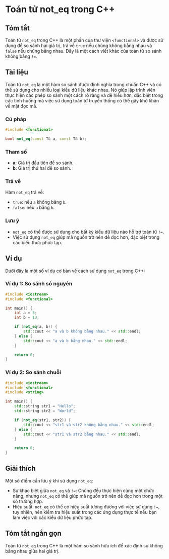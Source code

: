 <!--
Meta Description: # Toán tử not_eq trong C++ ## Tóm tắt Toán tử `not_eq` trong C++ là một phần của thư viện `<functional>` và được sử dụng để so sánh hai giá trị, trả v...
Meta Keywords: not_eq, bằng, std, trong, một
-->

# Toán tử not_eq trong C++

## Tóm tắt
Toán tử `not_eq` trong C++ là một phần của thư viện `<functional>` và được sử dụng để so sánh hai giá trị, trả về `true` nếu chúng không bằng nhau và `false` nếu chúng bằng nhau. Đây là một cách viết khác của toán tử so sánh không bằng `!=`.

## Tài liệu
Toán tử `not_eq` là một hàm so sánh được định nghĩa trong chuẩn C++ và có thể sử dụng cho nhiều loại kiểu dữ liệu khác nhau. Nó giúp lập trình viên thực hiện các phép so sánh một cách rõ ràng và dễ hiểu hơn, đặc biệt trong các tình huống mà việc sử dụng toán tử truyền thống có thể gây khó khăn về mặt đọc mã.

### Cú pháp
```cpp
#include <functional>

bool not_eq(const T& a, const T& b);
```

### Tham số
- **a**: Giá trị đầu tiên để so sánh.
- **b**: Giá trị thứ hai để so sánh.

### Trả về
Hàm `not_eq` trả về:
- `true`: nếu `a` không bằng `b`.
- `false`: nếu `a` bằng `b`.

### Lưu ý
- `not_eq` có thể được sử dụng cho bất kỳ kiểu dữ liệu nào hỗ trợ toán tử `!=`.
- Việc sử dụng `not_eq` giúp mã nguồn trở nên dễ đọc hơn, đặc biệt trong các biểu thức phức tạp.

## Ví dụ
Dưới đây là một số ví dụ cơ bản về cách sử dụng `not_eq` trong C++:

### Ví dụ 1: So sánh số nguyên
```cpp
#include <iostream>
#include <functional>

int main() {
    int a = 5;
    int b = 10;

    if (not_eq(a, b)) {
        std::cout << "a và b không bằng nhau." << std::endl;
    } else {
        std::cout << "a và b bằng nhau." << std::endl;
    }

    return 0;
}
```

### Ví dụ 2: So sánh chuỗi
```cpp
#include <iostream>
#include <functional>
#include <string>

int main() {
    std::string str1 = "Hello";
    std::string str2 = "World";

    if (not_eq(str1, str2)) {
        std::cout << "str1 và str2 không bằng nhau." << std::endl;
    } else {
        std::cout << "str1 và str2 bằng nhau." << std::endl;
    }

    return 0;
}
```

## Giải thích
Một số điểm cần lưu ý khi sử dụng `not_eq`:
- Sự khác biệt giữa `not_eq` và `!=`: Chúng đều thực hiện cùng một chức năng, nhưng `not_eq` có thể giúp mã nguồn trở nên dễ đọc hơn trong một số trường hợp.
- Hiệu suất: `not_eq` có thể có hiệu suất tương đương với việc sử dụng `!=`, tuy nhiên, nên kiểm tra hiệu suất trong các ứng dụng thực tế nếu bạn làm việc với các kiểu dữ liệu phức tạp.

## Tóm tắt ngắn gọn
Toán tử `not_eq` trong C++ là một hàm so sánh hữu ích để xác định sự không bằng nhau giữa hai giá trị.
